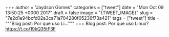 
+++
author = "Jaydson Gomes"
categories = ["tweet"]
date = "Mon Oct 09 13:50:25 +0000 2017"
draft = false
image = "{TWEET_IMAGE}"
slug = "7e2d1e94bcfd02a3ca71a704280f05236f73a421"
tags = ["tweet"]
title = """Blog post: Por que uso Li..."""
+++
Blog post: Por que uso Linux?  https://t.co/19kQ35tF3F

